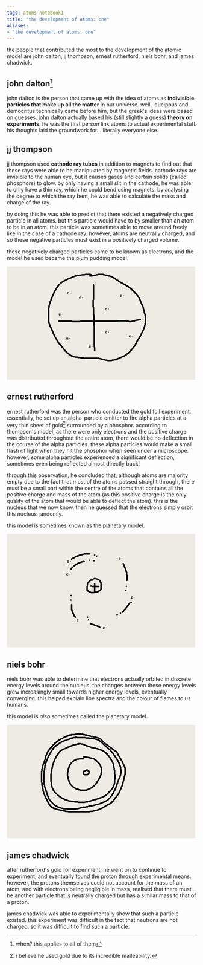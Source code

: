 ```yaml
---
tags: atoms notebook1
title: "the development of atoms: one"
aliases:
- "the development of atoms: one"
---
```


the people that contributed the most to the development of the atomic model are john dalton, jj thompson, ernest rutherford, niels bohr, and james chadwick.

## john dalton[^1]

john dalton is the person that came up with the idea of atoms as **indivisible particles that make up all the matter** in our universe. well, leucippus and democritus technically came before him, but the greek's ideas were based on guesses. john dalton actually based his (still slightly a guess) **theory on experiments**. he was the first person link atoms to actual experimental stuff. his thoughts laid the groundwork for... literally everyone else.

## jj thompson

jj thompson used **cathode ray tubes** in addition to magnets to find out that these rays were able to be manipulated by magnetic fields. cathode rays are invisible to the human eye, but it causes gases and certain solids (called phosphors) to glow. by only having a small slit in the cathode, he was able to only have a thin ray, which he could bend using magnets. by analysing the degree to which the ray bent, he was able to calculate the mass and charge of the ray.

by doing this he was able to predict that there existed a negatively charged particle in all atoms. but this particle would have to by smaller than an atom to be in an atom. this particle was sometimes able to move around freely like in the case of a cathode ray. however, atoms are neutrally charged, and so these negative particles must exist in a positively charged volume.

these negatively charged particles came to be known as electrons, and the model he used became the plum pudding model.

![the plum pudding](assets/images/plum.png)

## ernest rutherford

ernest rutherford was the person who conducted the gold foil experiment. essentially, he set up an alpha-particle emitter to fire alpha particles at a very thin sheet of gold[^2] surrounded by a phosphor. according to thompson's model, as there were only electrons and the positive charge was distributed throughout the entire atom, there would be no deflection in the course of the alpha particles. these alpha particles would make a small flash of light when they hit the phosphor when seen under a microscope. however, some alpha particles experienced a significant deflection, sometimes even being reflected almost directly back!

through this observation, he concluded that, although atoms are majority empty due to the fact that most of the atoms passed straight through, there must be a small part within the centre of the atoms that contains all the positive charge and mass of the atom (as this positive charge is the only quality of the atom that would be able to deflect the atom). this is the nucleus that we now know. then he guessed that the electrons simply orbit this nucleus randomly.

this model is sometimes known as the planetary model.

![rutherford's planetary](assets/images/planetaryRutherford.png)

## niels bohr

niels bohr was able to determine that electrons actually orbited in discrete energy levels around the nucleus. the changes between these energy levels grew increasingly small towards higher energy levels, eventually converging. this helped explain line spectra and the colour of flames to us humans.

this model is *also* sometimes called the planetary model.

![bohr's planetary](assets/images/planetaryBohr.png)

## james chadwick

after rutherford's gold foil experiment, he went on to continue to experiment, and eventually found the proton through experimental means. however, the protons themselves could not account for the mass of an atom, and with electrons being negligible in mass, realised that there must be another particle that is neutrally charged but has a similar mass to that of a proton.

james chadwick was able to experimentally show that such a particle existed. this experiment was difficult in the fact that neutrons are not charged, so it was difficult to find such a particle.

[^1]: when? this applies to all of them
[^2]: i believe he used gold due to its incredible malleability.
